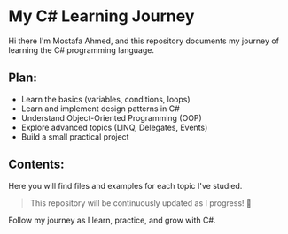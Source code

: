 # My C# Learning Journey
Hi there 
I'm Mostafa Ahmed, and this repository documents my journey of learning the C# programming language.

## Plan:

-  Learn the basics (variables, conditions, loops)
-  Learn and implement design patterns in C#
-  Understand Object-Oriented Programming (OOP)
-  Explore advanced topics (LINQ, Delegates, Events)
-  Build a small practical project

## Contents:

Here you will find files and examples for each topic I've studied.



> This repository will be continuously updated as I progress! 🚀


Follow my journey as I learn, practice, and grow with C#.
